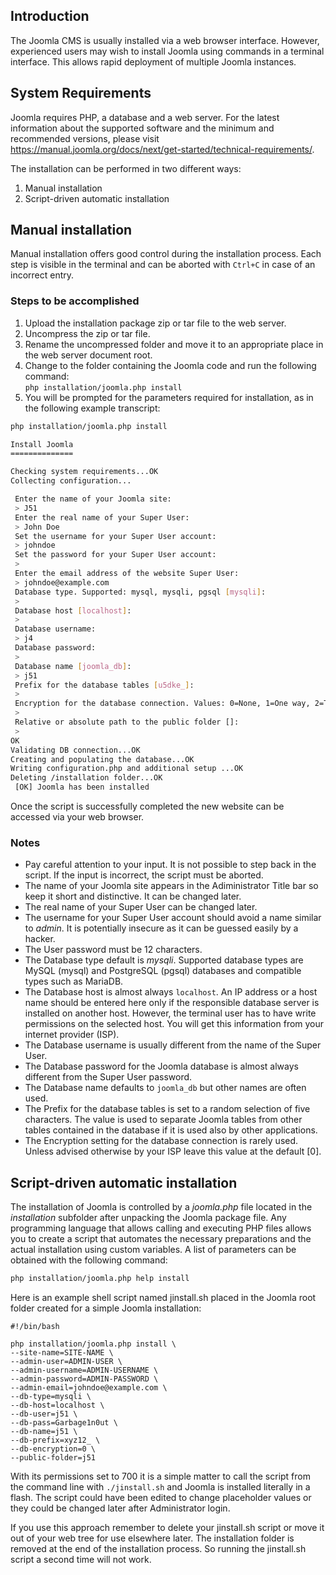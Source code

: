 <!-- Filename: J4.x:Joomla_CLI_Installation / Display title: Joomla CLI Installation -->

## Introduction

The Joomla CMS is usually installed via a web browser interface. However,
experienced users may wish to install Joomla using commands in a terminal
interface. This allows rapid deployment of multiple Joomla instances.

## System Requirements

Joomla requires PHP, a database and a web server. For the latest
information about the supported software and the minimum and recommended
versions, please visit
<a href="https://manual.joomla.org/docs/next/get-started/technical-requirements/"
class="external free" target="_blank"
rel="noreferrer noopener">https://manual.joomla.org/docs/next/get-started/technical-requirements/</a>.

The installation can be performed in two different ways:

1.  Manual installation
2.  Script-driven automatic installation

## Manual installation

Manual installation offers good control during the installation process. Each
step is visible in the terminal and can be aborted with `Ctrl+C` in case of
an incorrect entry.

### Steps to be accomplished

1.  Upload the installation package zip or tar file to the web server.
2.  Uncompress the zip or tar file.
3.  Rename the uncompressed folder and move it to an appropriate place in
    the web server document root.
4.  Change to the folder containing the Joomla code and run the following
    command:<br>
    `php installation/joomla.php install`
5.  You will be prompted for the parameters required for installation, as in
    the following example transcript:
```bash
php installation/joomla.php install

Install Joomla
==============

Checking system requirements...OK
Collecting configuration...

 Enter the name of your Joomla site:
 > J51
 Enter the real name of your Super User:
 > John Doe
 Set the username for your Super User account:
 > johndoe
 Set the password for your Super User account:
 >
 Enter the email address of the website Super User:
 > johndoe@example.com
 Database type. Supported: mysql, mysqli, pgsql [mysqli]:
 >
 Database host [localhost]:
 >
 Database username:
 > j4
 Database password:
 >
 Database name [joomla_db]:
 > j51
 Prefix for the database tables [u5dke_]:
 >
 Encryption for the database connection. Values: 0=None, 1=One way, 2=Two way [0]:
 >
 Relative or absolute path to the public folder []:
 >
OK
Validating DB connection...OK
Creating and populating the database...OK
Writing configuration.php and additional setup ...OK
Deleting /installation folder...OK
 [OK] Joomla has been installed
```

Once the script is successfully completed the new website can be accessed
via your web browser.

### Notes

*   Pay careful attention to your input. It is not possible to step back in
    the script. If the input is incorrect, the script must be aborted.
*   The name of your Joomla site appears in the Adiministrator Title bar so
    keep it short and distinctive. It can be changed later.
*   The real name of your Super User can be changed later.
*   The username for your Super User account should avoid a name similar to
    *admin*. It is potentially insecure as it can be guessed easily by a hacker.
*   The User password must be 12 characters.
*   The Database type default is *mysqli*. Supported database types are MySQL
    (mysql) and PostgreSQL (pgsql) databases and compatible types such as
    MariaDB.
*   The Database host is almost always `localhost`. An IP address
    or a host name should be entered here only if the responsible
    database server is installed on another host. However, the terminal
    user has to have write permissions on the selected host. You will
    get this information from your internet provider (ISP).
*   The Database username is usually different from the name of the Super User.
*   The Database password for the Joomla database is almost always different
    from the Super User password.
*   The Database name defaults to `joomla_db` but other names are often used.
*   The Prefix for the database tables is set to a random selection of five
    characters. The value is used to separate Joomla tables from other tables
    contained in the database if it is used also by other applications.
*   The Encryption setting for the database connection is rarely used. Unless
    advised otherwise by your ISP leave this value at the default [0].

## Script-driven automatic installation

The installation of Joomla is controlled by a *joomla.php* file located in
the *installation* subfolder after unpacking the Joomla package file. Any
programming language that allows calling and executing PHP files allows you
to create a script that automates the necessary preparations and the actual
installation using custom variables. A list of parameters can be obtained
with the following command:
```bash
php installation/joomla.php help install
```
Here is an example shell script named jinstall.sh placed in the Joomla root
folder created for a simple Joomla installation:
```
#!/bin/bash

php installation/joomla.php install \
--site-name=SITE-NAME \
--admin-user=ADMIN-USER \
--admin-username=ADMIN-USERNAME \
--admin-password=ADMIN-PASSWORD \
--admin-email=johndoe@example.com \
--db-type=mysqli \
--db-host=localhost \
--db-user=j51 \
--db-pass=Garbage1n0ut \
--db-name=j51 \
--db-prefix=xyz12_ \
--db-encryption=0 \
--public-folder=j51
```
With its permissions set to 700 it is a simple matter to call the script
from the command line with `./jinstall.sh` and Joomla is installed literally
in a flash. The script could have been edited to change placeholder values or
they could be changed later after Administrator login.

If you use this approach remember to delete your jinstall.sh script or move
it out of your web tree for use elsewhere later. The installation folder is
removed at the end of the installation process. So running the jinstall.sh
script a second time will not work.